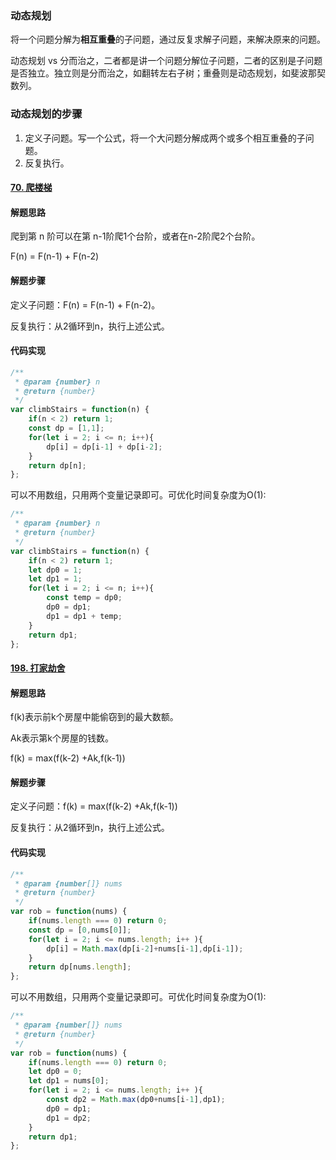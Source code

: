 ### 动态规划

将一个问题分解为**相互重叠**的子问题，通过反复求解子问题，来解决原来的问题。

动态规划 vs 分而治之，二者都是讲一个问题分解位子问题，二者的区别是子问题是否独立。独立则是分而治之，如翻转左右子树；重叠则是动态规划，如斐波那契数列。

### 动态规划的步骤

1. 定义子问题。写一个公式，将一个大问题分解成两个或多个相互重叠的子问题。
2. 反复执行。


#### [70. 爬楼梯](https://leetcode-cn.com/problems/climbing-stairs/)

#### 解题思路

爬到第 n 阶可以在第 n-1阶爬1个台阶，或者在n-2阶爬2个台阶。

F(n) = F(n-1) + F(n-2)

#### 解题步骤

定义子问题：F(n) = F(n-1) + F(n-2)。

反复执行：从2循环到n，执行上述公式。

#### 代码实现

```javascript
/**
 * @param {number} n
 * @return {number}
 */
var climbStairs = function(n) {
    if(n < 2) return 1;
    const dp = [1,1];
    for(let i = 2; i <= n; i++){
        dp[i] = dp[i-1] + dp[i-2];
    }
    return dp[n];
};
```

可以不用数组，只用两个变量记录即可。可优化时间复杂度为O(1):

```javascript
/**
 * @param {number} n
 * @return {number}
 */
var climbStairs = function(n) {
    if(n < 2) return 1;
    let dp0 = 1;
    let dp1 = 1;
    for(let i = 2; i <= n; i++){
        const temp = dp0;
        dp0 = dp1;
        dp1 = dp1 + temp;
    }
    return dp1;
};
```

#### [198. 打家劫舍](https://leetcode-cn.com/problems/house-robber/)

#### 解题思路

f(k)表示前k个房屋中能偷窃到的最大数额。

Ak表示第k个房屋的钱数。

f(k) = max(f(k-2) +Ak,f(k-1))

#### 解题步骤

定义子问题：f(k) = max(f(k-2) +Ak,f(k-1))

反复执行：从2循环到n，执行上述公式。

#### 代码实现

```javascript
/**
 * @param {number[]} nums
 * @return {number}
 */
var rob = function(nums) {
    if(nums.length === 0) return 0;
    const dp = [0,nums[0]];
    for(let i = 2; i <= nums.length; i++ ){
        dp[i] = Math.max(dp[i-2]+nums[i-1],dp[i-1]);
    }
    return dp[nums.length];
};
```

可以不用数组，只用两个变量记录即可。可优化时间复杂度为O(1):

```javascript
/**
 * @param {number[]} nums
 * @return {number}
 */
var rob = function(nums) {
    if(nums.length === 0) return 0;
    let dp0 = 0;
    let dp1 = nums[0];
    for(let i = 2; i <= nums.length; i++ ){
        const dp2 = Math.max(dp0+nums[i-1],dp1);
        dp0 = dp1;
        dp1 = dp2;
    }
    return dp1;
};
```
